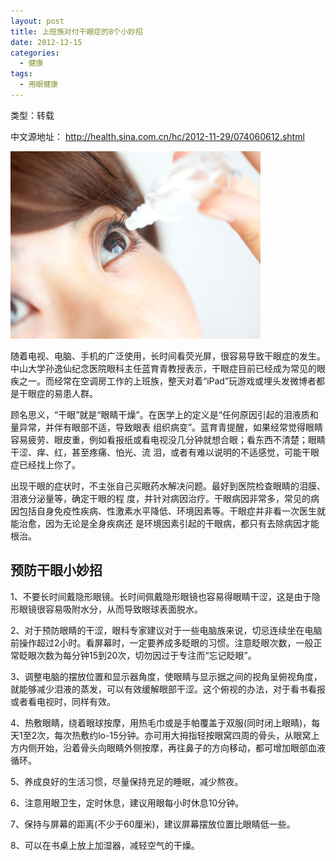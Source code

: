 ```yaml
--- 
layout: post
title: 上班族对付干眼症的8个小妙招
date: 2012-12-15
categories:
  - 健康
tags:
  - 用眼健康
---
```


类型：转载

中文源地址： http://health.sina.com.cn/hc/2012-11-29/074060612.shtml

![](/img/article/eye-prot.jpg)

随着电视、电脑、手机的广泛使用，长时间看荧光屏，很容易导致干眼症的发生。中山大学孙逸仙纪念医院眼科主任蓝育青教授表示，干眼症目前已经成为常见的眼疾之一。而经常在空调房工作的上班族，整天对着“iPad”玩游戏或埋头发微博者都是干眼症的易患人群。

顾名思义，“干眼”就是“眼睛干燥”。在医学上的定义是“任何原因引起的泪液质和量异常，并伴有眼部不适，导致眼表 组织病变”。蓝育青提醒，如果经常觉得眼睛容易疲劳、眼皮重，例如看报纸或看电视没几分钟就想合眼；看东西不清楚；眼睛干涩、痒、红，甚至疼痛、怕光、流 泪，或者有难以说明的不适感觉，可能干眼症已经找上你了。

出现干眼的症状时，不主张自己买眼药水解决问题。最好到医院检查眼睛的泪膜、泪液分泌量等，确定干眼的程 度，并针对病因治疗。干眼病因非常多，常见的病因包括自身免疫性疾病、性激素水平降低、环境因素等。干眼症并非看一次医生就能治愈，因为无论是全身疾病还 是环境因素引起的干眼病，都只有去除病因才能根治。


## 预防干眼小妙招

1、不要长时间戴隐形眼镜。长时间佩戴隐形眼镜也容易得眼睛干涩，这是由于隐形眼镜很容易吸附水分，从而导致眼球表面脱水。

2、对于预防眼睛的干涩，眼科专家建议对于一些电脑族来说，切忌连续坐在电脑前操作超过2小时。看屏幕时，一定要养成多眨眼的习惯。注意眨眼次数，一般正常眨眼次数为每分钟15到20次，切勿因过于专注而“忘记眨眼”。

3、调整电脑的摆放位置和显示器角度，使眼睛与显示据之间的视角呈俯视角度，就能够减少泪液的蒸发，可以有效缓解眼部干涩。这个俯视的办法，对于看书看报或者看电视时，同样有效。

4、热敷眼睛，绕着眼球按摩，用热毛巾或是手帕覆盖于双服(同时闭上眼睛)，每天1至2次，每次热敷约lo-15分钟。亦可用大拇指轻按眼窝四周的骨头，从眼窝上方内侧开始，沿着骨头向眼睛外侧按摩，再往鼻子的方向移动，都可增加眼部血液循环。

5、养成良好的生活习惯，尽量保持充足的睡眠，减少熬夜。

6、注意用眼卫生，定时休息，建议用眼每小时休息10分钟。

7、保持与屏幕的距离(不少于60厘米)，建议屏幕摆放位置比眼睛低一些。

8、可以在书桌上放上加湿器，减轻空气的干燥。

